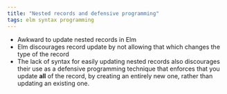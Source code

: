 ```yaml
---
title: "Nested records and defensive programming"
tags: elm syntax programming
---
```



* Awkward to update nested records in Elm
* Elm discourages record update by not allowing that which changes the type of the record
* The lack of syntax for easily updating nested records also discourages their use as a defensive programming technique that enforces that you update **all** of the record, by creating an entirely new one, rather than updating an existing one.
